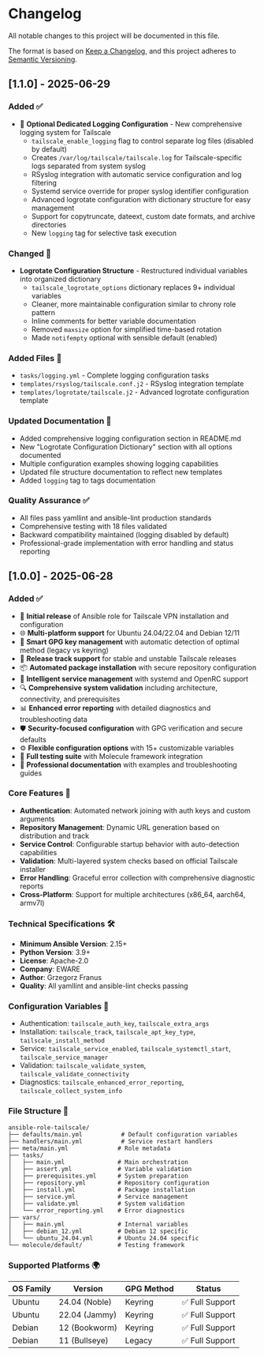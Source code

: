 # Changelog

All notable changes to this project will be documented in this file.

The format is based on [Keep a Changelog](https://keepachangelog.com/en/1.0.0/),
and this project adheres to [Semantic Versioning](https://semver.org/spec/v2.0.0.html).

## [1.1.0] - 2025-06-29

### Added ✅
- 📁 **Optional Dedicated Logging Configuration** - New comprehensive logging system for Tailscale
  - `tailscale_enable_logging` flag to control separate log files (disabled by default)
  - Creates `/var/log/tailscale/tailscale.log` for Tailscale-specific logs separated from system syslog
  - RSyslog integration with automatic service configuration and log filtering
  - Systemd service override for proper syslog identifier configuration
  - Advanced logrotate configuration with dictionary structure for easy management
  - Support for copytruncate, dateext, custom date formats, and archive directories
  - New `logging` tag for selective task execution

### Changed 🔄
- **Logrotate Configuration Structure** - Restructured individual variables into organized dictionary
  - `tailscale_logrotate_options` dictionary replaces 9+ individual variables
  - Cleaner, more maintainable configuration similar to chrony role pattern
  - Inline comments for better variable documentation
  - Removed `maxsize` option for simplified time-based rotation
  - Made `notifempty` optional with sensible default (enabled)

### Added Files 📁
- `tasks/logging.yml` - Complete logging configuration tasks
- `templates/rsyslog/tailscale.conf.j2` - RSyslog integration template
- `templates/logrotate/tailscale.j2` - Advanced logrotate configuration template

### Updated Documentation 📝
- Added comprehensive logging configuration section in README.md
- New "Logrotate Configuration Dictionary" section with all options documented
- Multiple configuration examples showing logging capabilities
- Updated file structure documentation to reflect new templates
- Added `logging` tag to tags documentation

### Quality Assurance ✅
- All files pass yamllint and ansible-lint production standards
- Comprehensive testing with 18 files validated
- Backward compatibility maintained (logging disabled by default)
- Professional-grade implementation with error handling and status reporting

## [1.0.0] - 2025-06-28

### Added ✅
- 🚀 **Initial release** of Ansible role for Tailscale VPN installation and configuration
- 🌐 **Multi-platform support** for Ubuntu 24.04/22.04 and Debian 12/11
- 🔑 **Smart GPG key management** with automatic detection of optimal method (legacy vs keyring)
- 🎯 **Release track support** for stable and unstable Tailscale releases
- 📦 **Automated package installation** with secure repository configuration
- 🔧 **Intelligent service management** with systemd and OpenRC support
- 🔍 **Comprehensive system validation** including architecture, connectivity, and prerequisites
- 📊 **Enhanced error reporting** with detailed diagnostics and troubleshooting data
- 🛡️ **Security-focused configuration** with GPG verification and secure defaults
- ⚙️ **Flexible configuration options** with 15+ customizable variables
- 🧪 **Full testing suite** with Molecule framework integration
- 📝 **Professional documentation** with examples and troubleshooting guides

### Core Features 🎯
- **Authentication**: Automated network joining with auth keys and custom arguments
- **Repository Management**: Dynamic URL generation based on distribution and track
- **Service Control**: Configurable startup behavior with auto-detection capabilities  
- **Validation**: Multi-layered system checks based on official Tailscale installer
- **Error Handling**: Graceful error collection with comprehensive diagnostic reports
- **Cross-Platform**: Support for multiple architectures (x86_64, aarch64, armv7l)

### Technical Specifications 🛠️
- **Minimum Ansible Version**: 2.15+
- **Python Version**: 3.9+
- **License**: Apache-2.0
- **Company**: EWARE
- **Author**: Grzegorz Franus
- **Quality**: All yamllint and ansible-lint checks passing

### Configuration Variables 📝
- Authentication: `tailscale_auth_key`, `tailscale_extra_args`
- Installation: `tailscale_track`, `tailscale_apt_key_type`, `tailscale_install_method`
- Service: `tailscale_service_enabled`, `tailscale_systemctl_start`, `tailscale_service_manager`
- Validation: `tailscale_validate_system`, `tailscale_validate_connectivity`
- Diagnostics: `tailscale_enhanced_error_reporting`, `tailscale_collect_system_info`

### File Structure 📁
```
ansible-role-tailscale/
├── defaults/main.yml           # Default configuration variables
├── handlers/main.yml           # Service restart handlers
├── meta/main.yml              # Role metadata
├── tasks/
│   ├── main.yml               # Main orchestration
│   ├── assert.yml             # Variable validation
│   ├── prerequisites.yml      # System preparation
│   ├── repository.yml         # Repository configuration
│   ├── install.yml            # Package installation
│   ├── service.yml            # Service management
│   ├── validate.yml           # System validation
│   └── error_reporting.yml    # Error diagnostics
├── vars/
│   ├── main.yml               # Internal variables
│   ├── debian_12.yml          # Debian 12 specific
│   └── ubuntu_24.04.yml       # Ubuntu 24.04 specific
└── molecule/default/          # Testing framework
```

### Supported Platforms 🌍
| OS Family | Version | GPG Method | Status |
|-----------|---------|------------|---------|
| Ubuntu | 24.04 (Noble) | Keyring | ✅ Full Support |
| Ubuntu | 22.04 (Jammy) | Keyring | ✅ Full Support |
| Debian | 12 (Bookworm) | Keyring | ✅ Full Support |
| Debian | 11 (Bullseye) | Legacy | ✅ Full Support |
